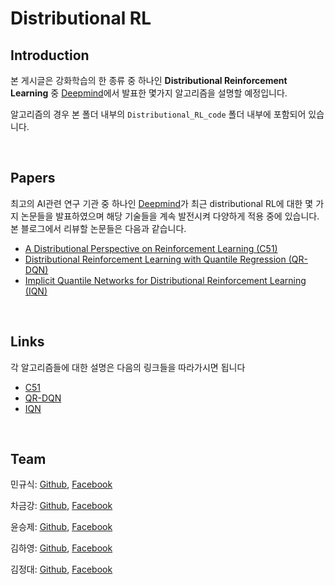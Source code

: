 # Distributional RL
## Introduction

본 게시글은 강화학습의 한 종류 중 하나인 **Distributional Reinforcement Learning** 중 [Deepmind](https://deepmind.com/)에서 발표한 몇가지 알고리즘을 설명할 예정입니다.   

알고리즘의 경우 본 폴더 내부의 `Distributional_RL_code` 폴더 내부에 포함되어 있습니다. 

<br>

## Papers

최고의 AI관련 연구 기관 중 하나인 [Deepmind](https://deepmind.com/)가 최근 distributional RL에 대한 몇 가지 논문들을 발표하였으며 해당 기술들을 계속 발전시켜 다양하게 적용 중에 있습니다. 본 블로그에서 리뷰할 논문들은 다음과 같습니다. 

- [A Distributional Perspective on Reinforcement Learning (C51)](https://arxiv.org/abs/1707.06887)
- [Distributional Reinforcement Learning with Quantile Regression (QR-DQN)](https://arxiv.org/abs/1710.10044)
- [Implicit Quantile Networks for Distributional Reinforcement Learning (IQN)](https://arxiv.org/abs/1806.06923)

<br>

## Links

각 알고리즘들에 대한 설명은 다음의 링크들을 따라가시면 됩니다 

- [C51]()
- [QR-DQN]()
- [IQN]()

<br>

## Team

민규식: [Github](https://github.com/Kyushik), [Facebook](https://www.facebook.com/kyushik.min)

차금강: [Github](https://github.com/chagmgang), [Facebook](https://www.facebook.com/profile.php?id=100002147815509)

윤승제: [Github](https://github.com/sjYoondeltar), [Facebook](https://www.facebook.com/seungje.yoon)

김하영: [Github](https://github.com/hayoung-kim), [Facebook](https://www.facebook.com/altairyoung)

김정대: [Github](https://github.com/kekmodel), [Facebook](https://www.facebook.com/kekmodel)
